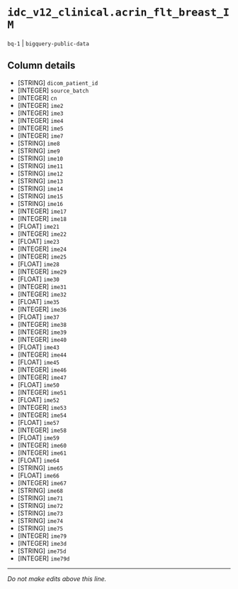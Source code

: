 # `idc_v12_clinical.acrin_flt_breast_IM`
`bq-1` | `bigquery-public-data`

## Column details
* [STRING]    `dicom_patient_id`
* [INTEGER]   `source_batch`
* [INTEGER]   `cn`
* [INTEGER]   `ime2`
* [INTEGER]   `ime3`
* [INTEGER]   `ime4`
* [INTEGER]   `ime5`
* [INTEGER]   `ime7`
* [STRING]    `ime8`
* [STRING]    `ime9`
* [STRING]    `ime10`
* [STRING]    `ime11`
* [STRING]    `ime12`
* [STRING]    `ime13`
* [STRING]    `ime14`
* [STRING]    `ime15`
* [STRING]    `ime16`
* [INTEGER]   `ime17`
* [INTEGER]   `ime18`
* [FLOAT]     `ime21`
* [INTEGER]   `ime22`
* [FLOAT]     `ime23`
* [INTEGER]   `ime24`
* [INTEGER]   `ime25`
* [FLOAT]     `ime28`
* [INTEGER]   `ime29`
* [FLOAT]     `ime30`
* [INTEGER]   `ime31`
* [INTEGER]   `ime32`
* [FLOAT]     `ime35`
* [INTEGER]   `ime36`
* [FLOAT]     `ime37`
* [INTEGER]   `ime38`
* [INTEGER]   `ime39`
* [INTEGER]   `ime40`
* [FLOAT]     `ime43`
* [INTEGER]   `ime44`
* [FLOAT]     `ime45`
* [INTEGER]   `ime46`
* [INTEGER]   `ime47`
* [FLOAT]     `ime50`
* [INTEGER]   `ime51`
* [FLOAT]     `ime52`
* [INTEGER]   `ime53`
* [INTEGER]   `ime54`
* [FLOAT]     `ime57`
* [INTEGER]   `ime58`
* [FLOAT]     `ime59`
* [INTEGER]   `ime60`
* [INTEGER]   `ime61`
* [FLOAT]     `ime64`
* [STRING]    `ime65`
* [FLOAT]     `ime66`
* [INTEGER]   `ime67`
* [STRING]    `ime68`
* [STRING]    `ime71`
* [STRING]    `ime72`
* [STRING]    `ime73`
* [STRING]    `ime74`
* [STRING]    `ime75`
* [INTEGER]   `ime79`
* [INTEGER]   `ime3d`
* [STRING]    `ime75d`
* [INTEGER]   `ime79d`

-------------------------------------------------------------------------------
*Do not make edits above this line.*
